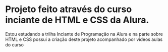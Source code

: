 <h1>Projeto feito através do curso inciante de HTML e CSS da Alura.</h1>
<p>Estou estudando a trilha Inciante de Programação na Alura e na parte sobre HTML e CSS possui a criação
  deste projeto acompanhado por videos aulas do curso</p>
 
